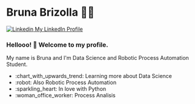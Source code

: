 # Bruna Brizolla :woman_technologist:
[![Linkedin](https://i.stack.imgur.com/gVE0j.png) My LinkedIn Profile](https://www.linkedin.com/in/bruna-brizolla-3b9273179/)

### Hellooo! :wave: Welcome to my profile.

My name is Bruna and I'm Data Science and Robotic Process Automation Student.

<ul>
<li>:chart_with_upwards_trend: Learning more about Data Science</li>
<li>:robot: Also Robotic Process Automation</li>
<li>:sparkling_heart: In love with Python</li>
<li>:woman_office_worker: Process Analisis</li>
</ul>
